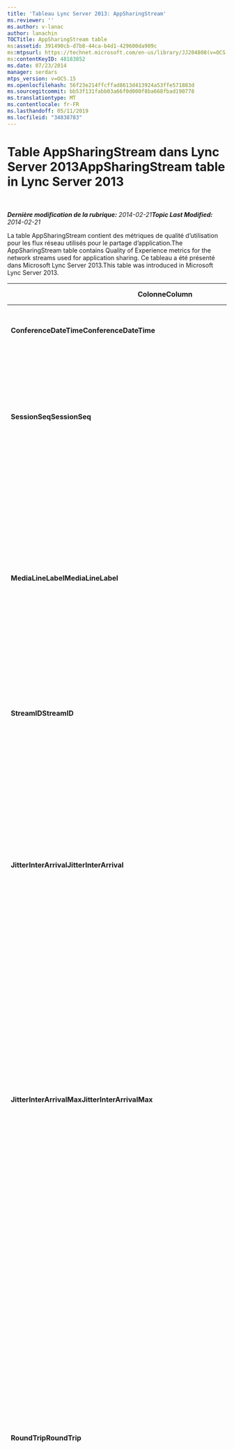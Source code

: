 ```yaml
---
title: 'Tableau Lync Server 2013: AppSharingStream'
ms.reviewer: ''
ms.author: v-lanac
author: lanachin
TOCTitle: AppSharingStream table
ms:assetid: 391490cb-d7b8-44ca-b4d1-429600da909c
ms:mtpsurl: https://technet.microsoft.com/en-us/library/JJ204808(v=OCS.15)
ms:contentKeyID: 48183852
ms.date: 07/23/2014
manager: serdars
mtps_version: v=OCS.15
ms.openlocfilehash: 56f23e214ffcffad8613d413924a53ffe571883d
ms.sourcegitcommit: bb53f131fabb03a66f0d000f8ba668fbad190778
ms.translationtype: MT
ms.contentlocale: fr-FR
ms.lasthandoff: 05/11/2019
ms.locfileid: "34838783"
---
```

<div data-xmlns="http://www.w3.org/1999/xhtml">

<div class="topic" data-xmlns="http://www.w3.org/1999/xhtml" data-msxsl="urn:schemas-microsoft-com:xslt" data-cs="http://msdn.microsoft.com/en-us/">

<div data-asp="http://msdn2.microsoft.com/asp">

# <a name="appsharingstream-table-in-lync-server-2013"></a><span data-ttu-id="74fc2-102">Table AppSharingStream dans Lync Server 2013</span><span class="sxs-lookup"><span data-stu-id="74fc2-102">AppSharingStream table in Lync Server 2013</span></span>

</div>

<div id="mainSection">

<div id="mainBody">

<span> </span>

<span data-ttu-id="74fc2-103">_**Dernière modification de la rubrique:** 2014-02-21_</span><span class="sxs-lookup"><span data-stu-id="74fc2-103">_**Topic Last Modified:** 2014-02-21_</span></span>

<span data-ttu-id="74fc2-104">La table AppSharingStream contient des métriques de qualité d’utilisation pour les flux réseau utilisés pour le partage d’application.</span><span class="sxs-lookup"><span data-stu-id="74fc2-104">The AppSharingStream table contains Quality of Experience metrics for the network streams used for application sharing.</span></span> <span data-ttu-id="74fc2-105">Ce tableau a été présenté dans Microsoft Lync Server 2013.</span><span class="sxs-lookup"><span data-stu-id="74fc2-105">This table was introduced in Microsoft Lync Server 2013.</span></span>


<table>
<colgroup>
<col style="width: 25%" />
<col style="width: 25%" />
<col style="width: 25%" />
<col style="width: 25%" />
</colgroup>
<thead>
<tr class="header">
<th><span data-ttu-id="74fc2-106"><strong>Colonne</strong></span><span class="sxs-lookup"><span data-stu-id="74fc2-106"><strong>Column</strong></span></span></th>
<th><span data-ttu-id="74fc2-107"><strong>Type de données</strong></span><span class="sxs-lookup"><span data-stu-id="74fc2-107"><strong>Data Type</strong></span></span></th>
<th><span data-ttu-id="74fc2-108"><strong>Clé/Index</strong></span><span class="sxs-lookup"><span data-stu-id="74fc2-108"><strong>Key/Index</strong></span></span></th>
<th><span data-ttu-id="74fc2-109"><strong>Détails</strong></span><span class="sxs-lookup"><span data-stu-id="74fc2-109"><strong>Details</strong></span></span></th>
</tr>
</thead>
<tbody>
<tr class="odd">
<td><p><span data-ttu-id="74fc2-110"><strong>ConferenceDateTime</strong></span><span class="sxs-lookup"><span data-stu-id="74fc2-110"><strong>ConferenceDateTime</strong></span></span></p></td>
<td><p><span data-ttu-id="74fc2-111">Valeur</span><span class="sxs-lookup"><span data-stu-id="74fc2-111">dateTime</span></span></p></td>
<td><p><span data-ttu-id="74fc2-112">Etranger principal</span><span class="sxs-lookup"><span data-stu-id="74fc2-112">Primary, Foreign</span></span></p></td>
<td><p><span data-ttu-id="74fc2-113">Date et heure de démarrage de la session.</span><span class="sxs-lookup"><span data-stu-id="74fc2-113">Date and time that the session started.</span></span></p></td>
</tr>
<tr class="even">
<td><p><span data-ttu-id="74fc2-114"><strong>SessionSeq</strong></span><span class="sxs-lookup"><span data-stu-id="74fc2-114"><strong>SessionSeq</strong></span></span></p></td>
<td><p><span data-ttu-id="74fc2-115">int</span><span class="sxs-lookup"><span data-stu-id="74fc2-115">int</span></span></p></td>
<td><p><span data-ttu-id="74fc2-116">Etranger principal</span><span class="sxs-lookup"><span data-stu-id="74fc2-116">Primary, Foreign</span></span></p></td>
<td><p><span data-ttu-id="74fc2-117">Identificateur séquentiel permettant de faire la distinction entre les sessions qui ont commencé à la même date et en même temps.</span><span class="sxs-lookup"><span data-stu-id="74fc2-117">Sequential identifier used to distinguish between sessions that started on the same date and at the same time.</span></span></p></td>
</tr>
<tr class="odd">
<td><p><span data-ttu-id="74fc2-118"><strong>MediaLineLabel</strong></span><span class="sxs-lookup"><span data-stu-id="74fc2-118"><strong>MediaLineLabel</strong></span></span></p></td>
<td><p><span data-ttu-id="74fc2-119">tinyint</span><span class="sxs-lookup"><span data-stu-id="74fc2-119">tinyint</span></span></p></td>
<td><p><span data-ttu-id="74fc2-120">Etranger principal</span><span class="sxs-lookup"><span data-stu-id="74fc2-120">Primary, Foreign</span></span></p></td>
<td><p><span data-ttu-id="74fc2-121">Représente le type de ligne vidéo utilisée lors de l’appel.</span><span class="sxs-lookup"><span data-stu-id="74fc2-121">Represents the type of video line used in the call.</span></span> <span data-ttu-id="74fc2-122">Les valeurs autorisées sont les suivantes :</span><span class="sxs-lookup"><span data-stu-id="74fc2-122">Allowed values are:</span></span></p>
<ul>
<li><p><span data-ttu-id="74fc2-123">0-audio</span><span class="sxs-lookup"><span data-stu-id="74fc2-123">0 – Audio</span></span></p></li>
<li><p><span data-ttu-id="74fc2-124">1-vidéo</span><span class="sxs-lookup"><span data-stu-id="74fc2-124">1 – Video</span></span></p></li>
<li><p><span data-ttu-id="74fc2-125">2-vidéo panoramique</span><span class="sxs-lookup"><span data-stu-id="74fc2-125">2 – Panoramic video</span></span></p></li>
<li><p><span data-ttu-id="74fc2-126">3 – partage de bureau et d’application</span><span class="sxs-lookup"><span data-stu-id="74fc2-126">3 –Application/Desktop Sharing</span></span></p></li>
</ul></td>
</tr>
<tr class="even">
<td><p><span data-ttu-id="74fc2-127"><strong>StreamID</strong></span><span class="sxs-lookup"><span data-stu-id="74fc2-127"><strong>StreamID</strong></span></span></p></td>
<td><p><span data-ttu-id="74fc2-128">int</span><span class="sxs-lookup"><span data-stu-id="74fc2-128">int</span></span></p></td>
<td><p><span data-ttu-id="74fc2-129">Principal</span><span class="sxs-lookup"><span data-stu-id="74fc2-129">Primary</span></span></p></td>
<td><p><span data-ttu-id="74fc2-130">Identificateur unique du flux de partage d’application.</span><span class="sxs-lookup"><span data-stu-id="74fc2-130">Unique identifier of the application sharing stream.</span></span></p></td>
</tr>
<tr class="odd">
<td><p><span data-ttu-id="74fc2-131"><strong>JitterInterArrival</strong></span><span class="sxs-lookup"><span data-stu-id="74fc2-131"><strong>JitterInterArrival</strong></span></span></p></td>
<td><p><span data-ttu-id="74fc2-132">int</span><span class="sxs-lookup"><span data-stu-id="74fc2-132">int</span></span></p></td>
<td></td>
<td><p><span data-ttu-id="74fc2-133">Gigue moyenne détectée entre les arrivées de paquets RTP.</span><span class="sxs-lookup"><span data-stu-id="74fc2-133">Average jitter detected between RTP packet arrivals.</span></span> <span data-ttu-id="74fc2-134">(Gigue est une mesure du &quot;shakiness&quot; d’un appel.) Les valeurs de gigue élevée sont généralement provoquées par une congestion ou un serveur multimédia surchargé, ce qui a pour effet de déformer ou de perdre du son.</span><span class="sxs-lookup"><span data-stu-id="74fc2-134">(Jitter is a measure of the &quot;shakiness&quot; of a call.) High jitter values are typically caused by congestion or an overloaded media server, and result in distorted or lost audio.</span></span></p></td>
</tr>
<tr class="even">
<td><p><span data-ttu-id="74fc2-135"><strong>JitterInterArrivalMax</strong></span><span class="sxs-lookup"><span data-stu-id="74fc2-135"><strong>JitterInterArrivalMax</strong></span></span></p></td>
<td><p><span data-ttu-id="74fc2-136">int</span><span class="sxs-lookup"><span data-stu-id="74fc2-136">int</span></span></p></td>
<td></td>
<td><p><span data-ttu-id="74fc2-137">Scintillement maximal détecté entre les arrivées de Paquets RTP.</span><span class="sxs-lookup"><span data-stu-id="74fc2-137">Maximum jitter detected between RTP packet arrivals.</span></span> <span data-ttu-id="74fc2-138">(Gigue est une mesure du &quot;shakiness&quot; d’un appel.) Les valeurs de gigue élevée sont généralement provoquées par une congestion ou un serveur multimédia surchargé, ce qui a pour effet de déformer ou de perdre du son.</span><span class="sxs-lookup"><span data-stu-id="74fc2-138">(Jitter is a measure of the &quot;shakiness&quot; of a call.) High jitter values are typically caused by congestion or an overloaded media server, and result in distorted or lost audio.</span></span></p></td>
</tr>
<tr class="odd">
<td><p><span data-ttu-id="74fc2-139"><strong>RoundTrip</strong></span><span class="sxs-lookup"><span data-stu-id="74fc2-139"><strong>RoundTrip</strong></span></span></p></td>
<td><p><span data-ttu-id="74fc2-140">int</span><span class="sxs-lookup"><span data-stu-id="74fc2-140">int</span></span></p></td>
<td></td>
<td><p><span data-ttu-id="74fc2-p105">Temps moyen (en millisecondes) nécessaire à un paquet RTP (Real-Time Transport Protocol) pour effectuer un aller-retour vers un autre système d’extrémité. Des boucles de 200 millisecondes ou moins sont considérées qualitativement acceptables.</span><span class="sxs-lookup"><span data-stu-id="74fc2-p105">Average amount of (in milliseconds) required for a Real-Time Transport Protocol packet to travel to another endpoint and then back. Round-trip times of 200 milliseconds or less are considered of acceptable quality.</span></span></p>
<p><span data-ttu-id="74fc2-p106">Des boucles de durée plus élevée peuvent être causées par le routage international des appels, une mauvaise configuration du routage ou un serveur multimédia surchargé. Les durées d’aller-retour élevées créent des difficultés dans le cadre de conversations audio bidirectionnelles réalisées en temps réel.</span><span class="sxs-lookup"><span data-stu-id="74fc2-p106">High round-trip values can be caused by international call routing; a routing misconfiguration; or an overloaded media server. High round-trip times result in difficulties with two-way, real-time audio conversations.</span></span></p></td>
</tr>
<tr class="even">
<td><p><span data-ttu-id="74fc2-145"><strong>RoundTripMax</strong></span><span class="sxs-lookup"><span data-stu-id="74fc2-145"><strong>RoundTripMax</strong></span></span></p></td>
<td><p><span data-ttu-id="74fc2-146">int</span><span class="sxs-lookup"><span data-stu-id="74fc2-146">int</span></span></p></td>
<td></td>
<td><p><span data-ttu-id="74fc2-147">Quantité maximale de (en millisecondes) requise pour le paquet du protocole de transport en temps réel pour voyager vers un autre point de terminaison, puis retour.</span><span class="sxs-lookup"><span data-stu-id="74fc2-147">Maximum amount of (in milliseconds) required for a Real-Time Transport Protocol packet to travel to another endpoint and then back.</span></span> <span data-ttu-id="74fc2-148">Des boucles de 200 millisecondes ou moins sont considérées qualitativement acceptables.</span><span class="sxs-lookup"><span data-stu-id="74fc2-148">Round-trip times of 200 milliseconds or less are considered of acceptable quality.</span></span></p>
<p><span data-ttu-id="74fc2-p108">Des boucles de durée plus élevée peuvent être causées par le routage international des appels, une mauvaise configuration du routage ou un serveur multimédia surchargé. Les durées d’aller-retour élevées créent des difficultés dans le cadre de conversations audio bidirectionnelles réalisées en temps réel.</span><span class="sxs-lookup"><span data-stu-id="74fc2-p108">High round-trip values can be caused by international call routing; a routing misconfiguration; or an overloaded media server. High round-trip times result in difficulties with two-way, real-time audio conversations.</span></span></p></td>
</tr>
<tr class="odd">
<td><p><span data-ttu-id="74fc2-151"><strong>PacketLossRate</strong></span><span class="sxs-lookup"><span data-stu-id="74fc2-151"><strong>PacketLossRate</strong></span></span></p></td>
<td><p><span data-ttu-id="74fc2-152">float</span><span class="sxs-lookup"><span data-stu-id="74fc2-152">float</span></span></p></td>
<td></td>
<td><p><span data-ttu-id="74fc2-p109">Taux moyen de pertes de paquets RTP. (La perte de paquets survient lorsque des paquets RTP, protocole employé pour la transmission audio et vidéo sur Internet, n’atteignent pas leur point de destination.) Les valeurs de perte élevées peuvent provenir d’une congestion, d’un dépassement de la bande passante disponible, d’une congestion/interférence dans la liaison sans fil ou d’un serveur multimédia surchargé, ce qui se traduit par une distorsion ou une perte de l’audio.</span><span class="sxs-lookup"><span data-stu-id="74fc2-p109">Average rate of Real-Time Transport Protocol (RTP) packet loss. (Packet loss occurs when RTP packets, a protocol used for transmitting audio and video across the Internet, failed to reach their destination.) High loss rates are generally caused by congestion; lack of bandwidth; wireless congestion or interference; or an overloaded media server. Packet loss typically results in distorted or lost audio.</span></span></p></td>
</tr>
<tr class="even">
<td><p><span data-ttu-id="74fc2-156"><strong>PacketLossRateMax</strong></span><span class="sxs-lookup"><span data-stu-id="74fc2-156"><strong>PacketLossRateMax</strong></span></span></p></td>
<td><p><span data-ttu-id="74fc2-157">float</span><span class="sxs-lookup"><span data-stu-id="74fc2-157">float</span></span></p></td>
<td></td>
<td><p><span data-ttu-id="74fc2-158">Taux maximal de perte de Paquets RTP (Real-Time Transport Protocol).</span><span class="sxs-lookup"><span data-stu-id="74fc2-158">Maximum rate of Real-Time Transport Protocol (RTP) packet loss.</span></span> <span data-ttu-id="74fc2-159">(La perte de paquets se produit lorsque les paquets RTP, un protocole utilisé pour transmettre des contenus audio et vidéo sur Internet, n’a pas pu atteindre leur destination.) Les taux de perte élevés sont généralement causés par une congestion; absence de bande passante; encombrement ou interférence sans fil; ou un serveur multimédia surchargé.</span><span class="sxs-lookup"><span data-stu-id="74fc2-159">(Packet loss occurs when RTP packets, a protocol used for transmitting audio and video across the Internet, failed to reach their destination.) High loss rates are generally caused by congestion; lack of bandwidth; wireless congestion or interference; or an overloaded media server.</span></span> <span data-ttu-id="74fc2-160">La perte de paquets génère généralement une distorsion ou une perte de son.</span><span class="sxs-lookup"><span data-stu-id="74fc2-160">Packet loss typically results in distorted or lost audio.</span></span></p></td>
</tr>
<tr class="odd">
<td><p><span data-ttu-id="74fc2-161"><strong>PacketUtilization</strong></span><span class="sxs-lookup"><span data-stu-id="74fc2-161"><strong>PacketUtilization</strong></span></span></p></td>
<td><p><span data-ttu-id="74fc2-162">int</span><span class="sxs-lookup"><span data-stu-id="74fc2-162">int</span></span></p></td>
<td></td>
<td><p><span data-ttu-id="74fc2-163">Nombre de paquets envoyés.</span><span class="sxs-lookup"><span data-stu-id="74fc2-163">Number of packets sent.</span></span></p></td>
</tr>
<tr class="even">
<td><p><span data-ttu-id="74fc2-164"><strong>Bande passante</strong></span><span class="sxs-lookup"><span data-stu-id="74fc2-164"><strong>BandwidthEst</strong></span></span></p></td>
<td><p><span data-ttu-id="74fc2-165">int</span><span class="sxs-lookup"><span data-stu-id="74fc2-165">int</span></span></p></td>
<td></td>
<td><p><span data-ttu-id="74fc2-166">Durée de bande passante estimée disponible à la fin de la session.</span><span class="sxs-lookup"><span data-stu-id="74fc2-166">Estimated one-way bandwidth available at the end of the session.</span></span> <span data-ttu-id="74fc2-167">État en bits par seconde.</span><span class="sxs-lookup"><span data-stu-id="74fc2-167">Reported in bits per second.</span></span></p></td>
</tr>
<tr class="odd">
<td><p><span data-ttu-id="74fc2-168"><strong>AppSharingPayloadDescription</strong></span><span class="sxs-lookup"><span data-stu-id="74fc2-168"><strong>AppSharingPayloadDescription</strong></span></span></p></td>
<td><p><span data-ttu-id="74fc2-169">int</span><span class="sxs-lookup"><span data-stu-id="74fc2-169">int</span></span></p></td>
<td></td>
<td><p><span data-ttu-id="74fc2-170">Description de la charge utile de partage d’application.</span><span class="sxs-lookup"><span data-stu-id="74fc2-170">Description of the application sharing payload.</span></span></p></td>
</tr>
<tr class="even">
<td><p><span data-ttu-id="74fc2-171"><strong>RelativeOneWayTotal</strong></span><span class="sxs-lookup"><span data-stu-id="74fc2-171"><strong>RelativeOneWayTotal</strong></span></span></p></td>
<td><p><span data-ttu-id="74fc2-172">float</span><span class="sxs-lookup"><span data-stu-id="74fc2-172">float</span></span></p></td>
<td></td>
<td><p><span data-ttu-id="74fc2-173">Quantité totale de latence à sens unique.</span><span class="sxs-lookup"><span data-stu-id="74fc2-173">Total amount of one-way latency.</span></span> <span data-ttu-id="74fc2-174">Latence relative à sens unique, mesure du délai entre le client et le serveur.</span><span class="sxs-lookup"><span data-stu-id="74fc2-174">Relative one-way latency measures the delay between the client and the server.</span></span></p></td>
</tr>
<tr class="odd">
<td><p><span data-ttu-id="74fc2-175"><strong>Moyenne unidirectionnelle relative</strong></span><span class="sxs-lookup"><span data-stu-id="74fc2-175"><strong>RelativeOneWayAverage</strong></span></span></p></td>
<td><p><span data-ttu-id="74fc2-176">float</span><span class="sxs-lookup"><span data-stu-id="74fc2-176">float</span></span></p></td>
<td></td>
<td><p><span data-ttu-id="74fc2-177">Quantité moyenne de latence à sens unique.</span><span class="sxs-lookup"><span data-stu-id="74fc2-177">Average amount of one-way latency.</span></span> <span data-ttu-id="74fc2-178">Latence relative à sens unique, mesure du délai entre le client et le serveur.</span><span class="sxs-lookup"><span data-stu-id="74fc2-178">Relative one-way latency measures the delay between the client and the server.</span></span></p></td>
</tr>
<tr class="even">
<td><p><span data-ttu-id="74fc2-179"><strong>RelativeOneWayMax</strong></span><span class="sxs-lookup"><span data-stu-id="74fc2-179"><strong>RelativeOneWayMax</strong></span></span></p></td>
<td><p><span data-ttu-id="74fc2-180">float</span><span class="sxs-lookup"><span data-stu-id="74fc2-180">float</span></span></p></td>
<td></td>
<td><p><span data-ttu-id="74fc2-181">Quantité maximale de latence à sens unique.</span><span class="sxs-lookup"><span data-stu-id="74fc2-181">Maximum amount of one-way latency.</span></span> <span data-ttu-id="74fc2-182">Latence relative à sens unique, mesure du délai entre le client et le serveur.</span><span class="sxs-lookup"><span data-stu-id="74fc2-182">Relative one-way latency measures the delay between the client and the server.</span></span></p></td>
</tr>
<tr class="odd">
<td><p><span data-ttu-id="74fc2-183"><strong>RelativeOneWayBurstOccurrences</strong></span><span class="sxs-lookup"><span data-stu-id="74fc2-183"><strong>RelativeOneWayBurstOccurrences</strong></span></span></p></td>
<td><p><span data-ttu-id="74fc2-184">int</span><span class="sxs-lookup"><span data-stu-id="74fc2-184">int</span></span></p></td>
<td></td>
<td><p><span data-ttu-id="74fc2-185">Nombre total d’occurrences de rafales à sens unique.</span><span class="sxs-lookup"><span data-stu-id="74fc2-185">Total one-way burst occurrences.</span></span> <span data-ttu-id="74fc2-186">Une transmission «Burst» est une transmission dans laquelle les données sont transmises en rafales inattendus plutôt qu’à un flux continu.</span><span class="sxs-lookup"><span data-stu-id="74fc2-186">A “bursty” transmission is a transmission where data flows in unpredictable bursts as opposed to a steady stream.</span></span> <span data-ttu-id="74fc2-187">Cette métrique mesure le flux de données entre le client et le serveur.</span><span class="sxs-lookup"><span data-stu-id="74fc2-187">This metric measures data flow between the client and the server.</span></span></p></td>
</tr>
<tr class="even">
<td><p><span data-ttu-id="74fc2-188"><strong>RelativeOneWayBurstDensity</strong></span><span class="sxs-lookup"><span data-stu-id="74fc2-188"><strong>RelativeOneWayBurstDensity</strong></span></span></p></td>
<td><p><span data-ttu-id="74fc2-189">float</span><span class="sxs-lookup"><span data-stu-id="74fc2-189">float</span></span></p></td>
<td></td>
<td><p><span data-ttu-id="74fc2-190">Densité du Burst total unidirectionnel.</span><span class="sxs-lookup"><span data-stu-id="74fc2-190">Total one-way burst density.</span></span> <span data-ttu-id="74fc2-191">Une transmission «Burst» est une transmission dans laquelle les données sont transmises en rafales inattendus plutôt qu’à un flux continu.</span><span class="sxs-lookup"><span data-stu-id="74fc2-191">A “bursty” transmission is a transmission where data flows in unpredictable bursts as opposed to a steady stream.</span></span> <span data-ttu-id="74fc2-192">Cette métrique mesure le flux de données entre le client et le serveur.</span><span class="sxs-lookup"><span data-stu-id="74fc2-192">This metric measures data flow between the client and the server.</span></span></p></td>
</tr>
<tr class="odd">
<td><p><span data-ttu-id="74fc2-193"><strong>RelativeOneWayBurstDuration</strong></span><span class="sxs-lookup"><span data-stu-id="74fc2-193"><strong>RelativeOneWayBurstDuration</strong></span></span></p></td>
<td><p><span data-ttu-id="74fc2-194">float</span><span class="sxs-lookup"><span data-stu-id="74fc2-194">float</span></span></p></td>
<td></td>
<td><p><span data-ttu-id="74fc2-195">Durée totale du Burst.</span><span class="sxs-lookup"><span data-stu-id="74fc2-195">Total one-way burst duration.</span></span> <span data-ttu-id="74fc2-196">Une transmission «Burst» est une transmission dans laquelle les données sont transmises en rafales inattendus plutôt qu’à un flux continu.</span><span class="sxs-lookup"><span data-stu-id="74fc2-196">A “bursty” transmission is a transmission where data flows in unpredictable bursts as opposed to a steady stream.</span></span> <span data-ttu-id="74fc2-197">Cette métrique mesure le flux de données entre le client et le serveur.</span><span class="sxs-lookup"><span data-stu-id="74fc2-197">This metric measures data flow between the client and the server.</span></span></p></td>
</tr>
<tr class="even">
<td><p><span data-ttu-id="74fc2-198"><strong>RelativeOneWayGapOccurrences</strong></span><span class="sxs-lookup"><span data-stu-id="74fc2-198"><strong>RelativeOneWayGapOccurrences</strong></span></span></p></td>
<td><p><span data-ttu-id="74fc2-199">int</span><span class="sxs-lookup"><span data-stu-id="74fc2-199">int</span></span></p></td>
<td></td>
<td><p><span data-ttu-id="74fc2-200">Nombre total d’occurrences de l’espacement unidirectionnel.</span><span class="sxs-lookup"><span data-stu-id="74fc2-200">Total one-way gap occurrences.</span></span> <span data-ttu-id="74fc2-201">Une transmission «Burst» est une transmission dans laquelle les données sont transmises en rafales inattendues au lieu d’un flux continu; les intervalles indiquent les retards entre ces rafales.</span><span class="sxs-lookup"><span data-stu-id="74fc2-201">A “bursty” transmission is a transmission where data flows in unpredictable bursts as opposed to a steady stream; gaps indicate delays between these bursts.</span></span> <span data-ttu-id="74fc2-202">Cette métrique mesure le flux de données entre le client et le serveur.</span><span class="sxs-lookup"><span data-stu-id="74fc2-202">This metric measures data flow between the client and the server.</span></span></p></td>
</tr>
<tr class="odd">
<td><p><span data-ttu-id="74fc2-203"><strong>RelativeOneWayGapDensity</strong></span><span class="sxs-lookup"><span data-stu-id="74fc2-203"><strong>RelativeOneWayGapDensity</strong></span></span></p></td>
<td><p><span data-ttu-id="74fc2-204">float</span><span class="sxs-lookup"><span data-stu-id="74fc2-204">float</span></span></p></td>
<td></td>
<td><p><span data-ttu-id="74fc2-205">Densité de l’intervalle total à sens unique.</span><span class="sxs-lookup"><span data-stu-id="74fc2-205">Total one-way gap density.</span></span> <span data-ttu-id="74fc2-206">Une transmission «Burst» est une transmission dans laquelle les données sont transmises en rafales inattendues au lieu d’un flux continu; les intervalles indiquent les retards entre ces rafales.</span><span class="sxs-lookup"><span data-stu-id="74fc2-206">A “bursty” transmission is a transmission where data flows in unpredictable bursts as opposed to a steady stream; gaps indicate delays between these bursts.</span></span> <span data-ttu-id="74fc2-207">Cette métrique mesure le flux de données entre le client et le serveur.</span><span class="sxs-lookup"><span data-stu-id="74fc2-207">This metric measures data flow between the client and the server.</span></span></p></td>
</tr>
<tr class="even">
<td><p><span data-ttu-id="74fc2-208"><strong>RelativeOneWayGapDuration</strong></span><span class="sxs-lookup"><span data-stu-id="74fc2-208"><strong>RelativeOneWayGapDuration</strong></span></span></p></td>
<td><p><span data-ttu-id="74fc2-209">float</span><span class="sxs-lookup"><span data-stu-id="74fc2-209">float</span></span></p></td>
<td></td>
<td><p><span data-ttu-id="74fc2-210">Durée totale de l’intervalle.</span><span class="sxs-lookup"><span data-stu-id="74fc2-210">Total one-way gap duration.</span></span> <span data-ttu-id="74fc2-211">Une transmission «Burst» est une transmission dans laquelle les données sont transmises en rafales inattendues au lieu d’un flux continu; les intervalles indiquent les retards entre ces rafales.</span><span class="sxs-lookup"><span data-stu-id="74fc2-211">A “bursty” transmission is a transmission where data flows in unpredictable bursts as opposed to a steady stream; gaps indicate delays between these bursts.</span></span> <span data-ttu-id="74fc2-212">Cette métrique mesure le flux de données entre le client et le serveur.</span><span class="sxs-lookup"><span data-stu-id="74fc2-212">This metric measures data flow between the client and the server.</span></span></p></td>
</tr>
<tr class="odd">
<td><p><span data-ttu-id="74fc2-213"><strong>ApplicationSharingType</strong></span><span class="sxs-lookup"><span data-stu-id="74fc2-213"><strong>ApplicationSharingType</strong></span></span></p></td>
<td><p><span data-ttu-id="74fc2-214">varChar (256)</span><span class="sxs-lookup"><span data-stu-id="74fc2-214">varChar(256)</span></span></p></td>
<td></td>
<td><p><span data-ttu-id="74fc2-215">Rôle d’application (partage ou visionneuse) et type de contenu.</span><span class="sxs-lookup"><span data-stu-id="74fc2-215">Application role (Sharer or Viewer) and content type.</span></span></p></td>
</tr>
<tr class="even">
<td><p><span data-ttu-id="74fc2-216"><strong>RDPTileProcessingLatencyTotal</strong></span><span class="sxs-lookup"><span data-stu-id="74fc2-216"><strong>RDPTileProcessingLatencyTotal</strong></span></span></p></td>
<td><p><span data-ttu-id="74fc2-217">float</span><span class="sxs-lookup"><span data-stu-id="74fc2-217">float</span></span></p></td>
<td></td>
<td><p><span data-ttu-id="74fc2-218">Durée totale du traitement des vignettes du protocole RDP (Remote Desktop Protocol).</span><span class="sxs-lookup"><span data-stu-id="74fc2-218">Total processing time for remote desktop protocol (RDP) tiles.</span></span> <span data-ttu-id="74fc2-219">Un total supérieur équivaut à un délai plus long dans l’interface d’affichage.</span><span class="sxs-lookup"><span data-stu-id="74fc2-219">A higher total equates to a longer delay in the viewing experience.</span></span></p></td>
</tr>
<tr class="odd">
<td><p><span data-ttu-id="74fc2-220"><strong>Vignettes RDP</strong></span><span class="sxs-lookup"><span data-stu-id="74fc2-220"><strong>RDPTileProcessingLatencyAverage</strong></span></span></p></td>
<td><p><span data-ttu-id="74fc2-221">float</span><span class="sxs-lookup"><span data-stu-id="74fc2-221">float</span></span></p></td>
<td></td>
<td><p><span data-ttu-id="74fc2-222">Durée de traitement moyenne des vignettes du protocole RDP (Remote Desktop Protocol).</span><span class="sxs-lookup"><span data-stu-id="74fc2-222">Average processing time for remote desktop protocol (RDP) tiles.</span></span> <span data-ttu-id="74fc2-223">Un total supérieur équivaut à un délai plus long dans l’interface d’affichage.</span><span class="sxs-lookup"><span data-stu-id="74fc2-223">A higher total equates to a longer delay in the viewing experience.</span></span></p></td>
</tr>
<tr class="even">
<td><p><span data-ttu-id="74fc2-224"><strong>RDPTileProcessingLatencyMax</strong></span><span class="sxs-lookup"><span data-stu-id="74fc2-224"><strong>RDPTileProcessingLatencyMax</strong></span></span></p></td>
<td><p><span data-ttu-id="74fc2-225">float</span><span class="sxs-lookup"><span data-stu-id="74fc2-225">float</span></span></p></td>
<td></td>
<td><p><span data-ttu-id="74fc2-226">Temps de traitement maximal pour les vignettes de protocole RDP (Remote Desktop Protocol).</span><span class="sxs-lookup"><span data-stu-id="74fc2-226">Maximum processing time for remote desktop protocol (RDP) tiles.</span></span> <span data-ttu-id="74fc2-227">Un total supérieur équivaut à un délai plus long dans l’interface d’affichage.</span><span class="sxs-lookup"><span data-stu-id="74fc2-227">A higher total equates to a longer delay in the viewing experience.</span></span></p></td>
</tr>
<tr class="odd">
<td><p><span data-ttu-id="74fc2-228"><strong>RDPTileProcessingLatencyBurstOccurrences</strong></span><span class="sxs-lookup"><span data-stu-id="74fc2-228"><strong>RDPTileProcessingLatencyBurstOccurrences</strong></span></span></p></td>
<td><p><span data-ttu-id="74fc2-229">int</span><span class="sxs-lookup"><span data-stu-id="74fc2-229">int</span></span></p></td>
<td></td>
<td><p><span data-ttu-id="74fc2-230">Des occurrences de Burst dans le temps de traitement des vignettes de protocole RDP (Remote Desktop Protocol).</span><span class="sxs-lookup"><span data-stu-id="74fc2-230">Burst occurrences in the processing time for remote desktop protocol (RDP) tiles.</span></span> <span data-ttu-id="74fc2-231">Une transmission «Burst» est une transmission dans laquelle les données sont transmises en rafales inattendus plutôt qu’à un flux continu.</span><span class="sxs-lookup"><span data-stu-id="74fc2-231">A “bursty” transmission is a transmission where data flows in unpredictable bursts as opposed to a steady stream.</span></span></p></td>
</tr>
<tr class="even">
<td><p><span data-ttu-id="74fc2-232"><strong>RDPTileProcessingLatencyBurstDensity</strong></span><span class="sxs-lookup"><span data-stu-id="74fc2-232"><strong>RDPTileProcessingLatencyBurstDensity</strong></span></span></p></td>
<td><p><span data-ttu-id="74fc2-233">float</span><span class="sxs-lookup"><span data-stu-id="74fc2-233">float</span></span></p></td>
<td></td>
<td><p><span data-ttu-id="74fc2-234">Densité Burst du temps de traitement des vignettes du protocole RDP (Remote Desktop Protocol).</span><span class="sxs-lookup"><span data-stu-id="74fc2-234">Burst density in the processing time for remote desktop protocol (RDP) tiles.</span></span> <span data-ttu-id="74fc2-235">Une transmission «Burst» est une transmission dans laquelle les données sont transmises en rafales inattendus plutôt qu’à un flux continu.</span><span class="sxs-lookup"><span data-stu-id="74fc2-235">A “bursty” transmission is a transmission where data flows in unpredictable bursts as opposed to a steady stream.</span></span></p></td>
</tr>
<tr class="odd">
<td><p><span data-ttu-id="74fc2-236"><strong>RDPTileProcessingLatencyBurstDuration</strong></span><span class="sxs-lookup"><span data-stu-id="74fc2-236"><strong>RDPTileProcessingLatencyBurstDuration</strong></span></span></p></td>
<td><p><span data-ttu-id="74fc2-237">float</span><span class="sxs-lookup"><span data-stu-id="74fc2-237">float</span></span></p></td>
<td></td>
<td><p><span data-ttu-id="74fc2-238">Durée Burst du temps de traitement des vignettes de protocole RDP (Remote Desktop Protocol).</span><span class="sxs-lookup"><span data-stu-id="74fc2-238">Burst duration in the processing time for remote desktop protocol (RDP) tiles.</span></span> <span data-ttu-id="74fc2-239">Une transmission «Burst» est une transmission dans laquelle les données sont transmises en rafales inattendus plutôt qu’à un flux continu.</span><span class="sxs-lookup"><span data-stu-id="74fc2-239">A “bursty” transmission is a transmission where data flows in unpredictable bursts as opposed to a steady stream.</span></span></p></td>
</tr>
<tr class="even">
<td><p><span data-ttu-id="74fc2-240"><strong>RDPTileProcessingLatencyGapOccurrences</strong></span><span class="sxs-lookup"><span data-stu-id="74fc2-240"><strong>RDPTileProcessingLatencyGapOccurrences</strong></span></span></p></td>
<td><p><span data-ttu-id="74fc2-241">int</span><span class="sxs-lookup"><span data-stu-id="74fc2-241">int</span></span></p></td>
<td></td>
<td><p><span data-ttu-id="74fc2-242">Occurrences de l’espace dans le temps de traitement des vignettes de protocole RDP (Remote Desktop Protocol).</span><span class="sxs-lookup"><span data-stu-id="74fc2-242">Gap occurrences in the processing time for remote desktop protocol (RDP) tiles.</span></span></p></td>
</tr>
<tr class="odd">
<td><p><span data-ttu-id="74fc2-243"><strong>RDPTileProcessingLatencyGapDensity</strong></span><span class="sxs-lookup"><span data-stu-id="74fc2-243"><strong>RDPTileProcessingLatencyGapDensity</strong></span></span></p></td>
<td><p><span data-ttu-id="74fc2-244">float</span><span class="sxs-lookup"><span data-stu-id="74fc2-244">float</span></span></p></td>
<td></td>
<td><p><span data-ttu-id="74fc2-245">La densité de l’intervalle du temps de traitement des vignettes RDP (Remote Desktop Protocol).</span><span class="sxs-lookup"><span data-stu-id="74fc2-245">Gap density in the processing time for remote desktop protocol (RDP) tiles.</span></span> <span data-ttu-id="74fc2-246">La densité de faible interépaisseur correspond à une meilleure expérience d’affichage.</span><span class="sxs-lookup"><span data-stu-id="74fc2-246">Low gap density equates to a better viewing experience.</span></span></p></td>
</tr>
<tr class="even">
<td><p><span data-ttu-id="74fc2-247"><strong>RDPTileProcessingLatencyGapDuration</strong></span><span class="sxs-lookup"><span data-stu-id="74fc2-247"><strong>RDPTileProcessingLatencyGapDuration</strong></span></span></p></td>
<td><p><span data-ttu-id="74fc2-248">float</span><span class="sxs-lookup"><span data-stu-id="74fc2-248">float</span></span></p></td>
<td></td>
<td><p><span data-ttu-id="74fc2-249">Durée de l’intervalle du temps de traitement des vignettes RDP (Remote Desktop Protocol).</span><span class="sxs-lookup"><span data-stu-id="74fc2-249">Gap duration in the processing time for remote desktop protocol (RDP) tiles.</span></span> <span data-ttu-id="74fc2-250">Les durées de faible intervalle sont assimilées à une meilleure expérience d’affichage.</span><span class="sxs-lookup"><span data-stu-id="74fc2-250">Short gap durations equate to a better viewing experience.</span></span></p></td>
</tr>
<tr class="odd">
<td><p><span data-ttu-id="74fc2-251"><strong>CaptureTileRateTotal</strong></span><span class="sxs-lookup"><span data-stu-id="74fc2-251"><strong>CaptureTileRateTotal</strong></span></span></p></td>
<td><p><span data-ttu-id="74fc2-252">float</span><span class="sxs-lookup"><span data-stu-id="74fc2-252">float</span></span></p></td>
<td></td>
<td><p><span data-ttu-id="74fc2-253">Taux total de vignettes capturées (en mosaïques par seconde).</span><span class="sxs-lookup"><span data-stu-id="74fc2-253">Total rate of captured tiles (in tiles per second).</span></span></p></td>
</tr>
<tr class="even">
<td><p><span data-ttu-id="74fc2-254"><strong>CaptureTileRateAverage</strong></span><span class="sxs-lookup"><span data-stu-id="74fc2-254"><strong>CaptureTileRateAverage</strong></span></span></p></td>
<td><p><span data-ttu-id="74fc2-255">float</span><span class="sxs-lookup"><span data-stu-id="74fc2-255">float</span></span></p></td>
<td></td>
<td><p><span data-ttu-id="74fc2-256">Taux moyen des vignettes capturées (en mosaïques par seconde).</span><span class="sxs-lookup"><span data-stu-id="74fc2-256">Average rate of captured tiles (in tiles per second).</span></span></p></td>
</tr>
<tr class="odd">
<td><p><span data-ttu-id="74fc2-257"><strong>CaptureTileRateMax</strong></span><span class="sxs-lookup"><span data-stu-id="74fc2-257"><strong>CaptureTileRateMax</strong></span></span></p></td>
<td><p><span data-ttu-id="74fc2-258">float</span><span class="sxs-lookup"><span data-stu-id="74fc2-258">float</span></span></p></td>
<td></td>
<td><p><span data-ttu-id="74fc2-259">Taux maximal de vignettes capturées (en mosaïques par seconde).</span><span class="sxs-lookup"><span data-stu-id="74fc2-259">Maximum rate of captured tiles (in tiles per second).</span></span></p></td>
</tr>
<tr class="even">
<td><p><span data-ttu-id="74fc2-260"><strong>CaptureTileRateBurstOccurrences</strong></span><span class="sxs-lookup"><span data-stu-id="74fc2-260"><strong>CaptureTileRateBurstOccurrences</strong></span></span></p></td>
<td><p><span data-ttu-id="74fc2-261">dans t</span><span class="sxs-lookup"><span data-stu-id="74fc2-261">in t</span></span></p></td>
<td></td>
<td><p><span data-ttu-id="74fc2-262">Occurrences de Burst dans le taux de vignettes capturées (en mosaïques par seconde).</span><span class="sxs-lookup"><span data-stu-id="74fc2-262">Burst occurrences in the rate of captured tiles (in tiles per second).</span></span></p></td>
</tr>
<tr class="odd">
<td><p><span data-ttu-id="74fc2-263"><strong>CaptureTileRateBurstDensity</strong></span><span class="sxs-lookup"><span data-stu-id="74fc2-263"><strong>CaptureTileRateBurstDensity</strong></span></span></p></td>
<td><p><span data-ttu-id="74fc2-264">float</span><span class="sxs-lookup"><span data-stu-id="74fc2-264">float</span></span></p></td>
<td></td>
<td><p><span data-ttu-id="74fc2-265">Densité Burst dans le taux de vignettes capturées (en mosaïques par seconde).</span><span class="sxs-lookup"><span data-stu-id="74fc2-265">Burst density in the rate of captured tiles (in tiles per second).</span></span></p></td>
</tr>
<tr class="even">
<td><p><span data-ttu-id="74fc2-266"><strong>CaptureTileRateBurstDuration</strong></span><span class="sxs-lookup"><span data-stu-id="74fc2-266"><strong>CaptureTileRateBurstDuration</strong></span></span></p></td>
<td><p><span data-ttu-id="74fc2-267">float</span><span class="sxs-lookup"><span data-stu-id="74fc2-267">float</span></span></p></td>
<td></td>
<td><p><span data-ttu-id="74fc2-268">Durée Burst dans le taux de vignettes capturées (en mosaïques par seconde).</span><span class="sxs-lookup"><span data-stu-id="74fc2-268">Burst duration in the rate of captured tiles (in tiles per second).</span></span></p></td>
</tr>
<tr class="odd">
<td><p><span data-ttu-id="74fc2-269"><strong>CaptureTileRateGapOccurrences</strong></span><span class="sxs-lookup"><span data-stu-id="74fc2-269"><strong>CaptureTileRateGapOccurrences</strong></span></span></p></td>
<td><p><span data-ttu-id="74fc2-270">int</span><span class="sxs-lookup"><span data-stu-id="74fc2-270">int</span></span></p></td>
<td></td>
<td><p><span data-ttu-id="74fc2-271">Occurrences de l’espace dans le taux de vignettes capturées (en mosaïques par seconde).</span><span class="sxs-lookup"><span data-stu-id="74fc2-271">Gap occurrences in the rate of captured tiles (in tiles per second).</span></span></p></td>
</tr>
<tr class="even">
<td><p><span data-ttu-id="74fc2-272"><strong>CaptureTileRateGapDensity</strong></span><span class="sxs-lookup"><span data-stu-id="74fc2-272"><strong>CaptureTileRateGapDensity</strong></span></span></p></td>
<td><p><span data-ttu-id="74fc2-273">float</span><span class="sxs-lookup"><span data-stu-id="74fc2-273">float</span></span></p></td>
<td></td>
<td><p><span data-ttu-id="74fc2-274">Densité de l’intervalle dans le taux de vignettes capturées (en mosaïques par seconde).</span><span class="sxs-lookup"><span data-stu-id="74fc2-274">Gap density in the rate of captured tiles (in tiles per second).</span></span></p></td>
</tr>
<tr class="odd">
<td><p><span data-ttu-id="74fc2-275"><strong>CaptureTileRateGapDuration</strong></span><span class="sxs-lookup"><span data-stu-id="74fc2-275"><strong>CaptureTileRateGapDuration</strong></span></span></p></td>
<td><p><span data-ttu-id="74fc2-276">float</span><span class="sxs-lookup"><span data-stu-id="74fc2-276">float</span></span></p></td>
<td></td>
<td><p><span data-ttu-id="74fc2-277">Durée de l’intervalle en fonction du taux de vignettes capturées (en mosaïques par seconde).</span><span class="sxs-lookup"><span data-stu-id="74fc2-277">Gap duration in the rate of captured tiles (in tiles per second).</span></span></p></td>
</tr>
<tr class="even">
<td><p><span data-ttu-id="74fc2-278"><strong>Vignettes altérées</strong></span><span class="sxs-lookup"><span data-stu-id="74fc2-278"><strong>SpoiledTilePercentTotal</strong></span></span></p></td>
<td><p><span data-ttu-id="74fc2-279">float</span><span class="sxs-lookup"><span data-stu-id="74fc2-279">float</span></span></p></td>
<td></td>
<td><p><span data-ttu-id="74fc2-280">Pourcentage total du contenu n’ayant pas atteint la visionneuse, mais qui a été ignoré et écrasé par le contenu actualisé.</span><span class="sxs-lookup"><span data-stu-id="74fc2-280">Total percentage of the content that did not reach the viewer but was instead discarded and overwritten by fresh content.</span></span></p></td>
</tr>
<tr class="odd">
<td><p><span data-ttu-id="74fc2-281"><strong>SpoiledTilePercentAverage</strong></span><span class="sxs-lookup"><span data-stu-id="74fc2-281"><strong>SpoiledTilePercentAverage</strong></span></span></p></td>
<td><p><span data-ttu-id="74fc2-282">float</span><span class="sxs-lookup"><span data-stu-id="74fc2-282">float</span></span></p></td>
<td></td>
<td><p><span data-ttu-id="74fc2-283">Pourcentage moyen du contenu n’ayant pas atteint la visionneuse, mais qui a été ignoré et écrasé par le contenu actualisé.</span><span class="sxs-lookup"><span data-stu-id="74fc2-283">Average percentage of the content that did not reach the viewer but was instead discarded and overwritten by fresh content.</span></span></p></td>
</tr>
<tr class="even">
<td><p><span data-ttu-id="74fc2-284"><strong>SpoiledTilePercentMax</strong></span><span class="sxs-lookup"><span data-stu-id="74fc2-284"><strong>SpoiledTilePercentMax</strong></span></span></p></td>
<td><p><span data-ttu-id="74fc2-285">float</span><span class="sxs-lookup"><span data-stu-id="74fc2-285">float</span></span></p></td>
<td></td>
<td><p><span data-ttu-id="74fc2-286">Pourcentage maximal du contenu n’ayant pas atteint la visionneuse, mais a été ignoré et écrasé par le contenu actualisé.</span><span class="sxs-lookup"><span data-stu-id="74fc2-286">Maximum percentage of the content that did not reach the viewer but was instead discarded and overwritten by fresh content.</span></span></p></td>
</tr>
<tr class="odd">
<td><p><span data-ttu-id="74fc2-287"><strong>SpoiledTilePercentBurstOccurrences</strong></span><span class="sxs-lookup"><span data-stu-id="74fc2-287"><strong>SpoiledTilePercentBurstOccurrences</strong></span></span></p></td>
<td><p><span data-ttu-id="74fc2-288">int</span><span class="sxs-lookup"><span data-stu-id="74fc2-288">int</span></span></p></td>
<td></td>
<td><p><span data-ttu-id="74fc2-289">Des occurrences de Burst pour le contenu n’ayant pas atteint la visionneuse, mais qui ont été ignorées et écrasées par le contenu fraîche.</span><span class="sxs-lookup"><span data-stu-id="74fc2-289">Burst occurrences for the content that did not reach the viewer but was instead discarded and overwritten by fresh content.</span></span></p></td>
</tr>
<tr class="even">
<td><p><span data-ttu-id="74fc2-290"><strong>SpoiledTilePercentBurstDensity</strong></span><span class="sxs-lookup"><span data-stu-id="74fc2-290"><strong>SpoiledTilePercentBurstDensity</strong></span></span></p></td>
<td><p><span data-ttu-id="74fc2-291">float</span><span class="sxs-lookup"><span data-stu-id="74fc2-291">float</span></span></p></td>
<td></td>
<td><p><span data-ttu-id="74fc2-292">Densité Burst pour le contenu n’ayant pas atteint la visionneuse, mais qui a été ignoré et écrasé par le contenu actualisé.</span><span class="sxs-lookup"><span data-stu-id="74fc2-292">Burst density for the content that did not reach the viewer but was instead discarded and overwritten by fresh content.</span></span></p></td>
</tr>
<tr class="odd">
<td><p><span data-ttu-id="74fc2-293"><strong>SpoiledTilePercentBurstDuration</strong></span><span class="sxs-lookup"><span data-stu-id="74fc2-293"><strong>SpoiledTilePercentBurstDuration</strong></span></span></p></td>
<td><p><span data-ttu-id="74fc2-294">float</span><span class="sxs-lookup"><span data-stu-id="74fc2-294">float</span></span></p></td>
<td></td>
<td><p><span data-ttu-id="74fc2-295">Durée Burst pour le contenu n’ayant pas atteint la visionneuse, mais qui a été supprimée et écrasé par le contenu fraîche.</span><span class="sxs-lookup"><span data-stu-id="74fc2-295">Burst duration for the content that did not reach the viewer but was instead discarded and overwritten by fresh content.</span></span></p></td>
</tr>
<tr class="even">
<td><p><span data-ttu-id="74fc2-296"><strong>SpoiledTilePercentGapOccurrences</strong></span><span class="sxs-lookup"><span data-stu-id="74fc2-296"><strong>SpoiledTilePercentGapOccurrences</strong></span></span></p></td>
<td><p><span data-ttu-id="74fc2-297">int</span><span class="sxs-lookup"><span data-stu-id="74fc2-297">int</span></span></p></td>
<td></td>
<td><p><span data-ttu-id="74fc2-298">Occurrences d’espace pour le contenu n’ayant pas atteint la visionneuse, mais qui ont été ignorées et écrasées par le contenu fraîche.</span><span class="sxs-lookup"><span data-stu-id="74fc2-298">Gap occurrences for the content that did not reach the viewer but was instead discarded and overwritten by fresh content.</span></span></p></td>
</tr>
<tr class="odd">
<td><p><span data-ttu-id="74fc2-299"><strong>SpoiledTilePercentGapDensity</strong></span><span class="sxs-lookup"><span data-stu-id="74fc2-299"><strong>SpoiledTilePercentGapDensity</strong></span></span></p></td>
<td><p><span data-ttu-id="74fc2-300">float</span><span class="sxs-lookup"><span data-stu-id="74fc2-300">float</span></span></p></td>
<td></td>
<td><p><span data-ttu-id="74fc2-301">Densité de l’intervalle pour le contenu n’ayant pas atteint la visionneuse, mais qui a été supprimée et écrasé par le contenu actualisé.</span><span class="sxs-lookup"><span data-stu-id="74fc2-301">Gap density for the content that did not reach the viewer but was instead discarded and overwritten by fresh content.</span></span></p></td>
</tr>
<tr class="even">
<td><p><span data-ttu-id="74fc2-302"><strong>SpoiledTilePercentGapDuration</strong></span><span class="sxs-lookup"><span data-stu-id="74fc2-302"><strong>SpoiledTilePercentGapDuration</strong></span></span></p></td>
<td><p><span data-ttu-id="74fc2-303">float</span><span class="sxs-lookup"><span data-stu-id="74fc2-303">float</span></span></p></td>
<td></td>
<td><p><span data-ttu-id="74fc2-304">Durée de l’intervalle pour le contenu n’ayant pas atteint la visionneuse, mais qui a été annulée et écrasée par le contenu actualisé.</span><span class="sxs-lookup"><span data-stu-id="74fc2-304">Gap duration for the content that did not reach the viewer but was instead discarded and overwritten by fresh content.</span></span></p></td>
</tr>
<tr class="odd">
<td><p><span data-ttu-id="74fc2-305"><strong>ScrapingFrameRateTotal</strong></span><span class="sxs-lookup"><span data-stu-id="74fc2-305"><strong>ScrapingFrameRateTotal</strong></span></span></p></td>
<td><p><span data-ttu-id="74fc2-306">float</span><span class="sxs-lookup"><span data-stu-id="74fc2-306">float</span></span></p></td>
<td></td>
<td><p><span data-ttu-id="74fc2-307">Nombre total d’images abîmées à partir de la source graphique.</span><span class="sxs-lookup"><span data-stu-id="74fc2-307">Total number of frames scraped from the graphics source.</span></span></p></td>
</tr>
<tr class="even">
<td><p><span data-ttu-id="74fc2-308"><strong>ScrapingFrameRateAverage</strong></span><span class="sxs-lookup"><span data-stu-id="74fc2-308"><strong>ScrapingFrameRateAverage</strong></span></span></p></td>
<td><p><span data-ttu-id="74fc2-309">float</span><span class="sxs-lookup"><span data-stu-id="74fc2-309">float</span></span></p></td>
<td></td>
<td><p><span data-ttu-id="74fc2-310">Nombre moyen de trames abîmées dans la source graphique.</span><span class="sxs-lookup"><span data-stu-id="74fc2-310">Average number of frames scraped from the graphics source.</span></span></p></td>
</tr>
<tr class="odd">
<td><p><span data-ttu-id="74fc2-311"><strong>ScrapingFrameRateMax</strong></span><span class="sxs-lookup"><span data-stu-id="74fc2-311"><strong>ScrapingFrameRateMax</strong></span></span></p></td>
<td><p><span data-ttu-id="74fc2-312">float</span><span class="sxs-lookup"><span data-stu-id="74fc2-312">float</span></span></p></td>
<td></td>
<td><p><span data-ttu-id="74fc2-313">Nombre maximal d’images abîmées dans la source graphique.</span><span class="sxs-lookup"><span data-stu-id="74fc2-313">Maximum number of frames scraped from the graphics source.</span></span></p></td>
</tr>
<tr class="even">
<td><p><span data-ttu-id="74fc2-314"><strong>ScrapingFrameRateBurstOccurrences</strong></span><span class="sxs-lookup"><span data-stu-id="74fc2-314"><strong>ScrapingFrameRateBurstOccurrences</strong></span></span></p></td>
<td><p><span data-ttu-id="74fc2-315">int</span><span class="sxs-lookup"><span data-stu-id="74fc2-315">int</span></span></p></td>
<td></td>
<td><p><span data-ttu-id="74fc2-316">Des occurrences de Burst dans les trames abîmées à partir de la source graphique.</span><span class="sxs-lookup"><span data-stu-id="74fc2-316">Burst occurrences in the frames scraped from the graphics source.</span></span></p></td>
</tr>
<tr class="odd">
<td><p><span data-ttu-id="74fc2-317"><strong>ScrapingFrameRateBurstDensity</strong></span><span class="sxs-lookup"><span data-stu-id="74fc2-317"><strong>ScrapingFrameRateBurstDensity</strong></span></span></p></td>
<td><p><span data-ttu-id="74fc2-318">float</span><span class="sxs-lookup"><span data-stu-id="74fc2-318">float</span></span></p></td>
<td></td>
<td><p><span data-ttu-id="74fc2-319">Densité Burst dans les trames abîmées à partir de la source graphique.</span><span class="sxs-lookup"><span data-stu-id="74fc2-319">Burst density in the frames scraped from the graphics source.</span></span></p></td>
</tr>
<tr class="even">
<td><p><span data-ttu-id="74fc2-320"><strong>ScrapingFrameRateBurstDuration</strong></span><span class="sxs-lookup"><span data-stu-id="74fc2-320"><strong>ScrapingFrameRateBurstDuration</strong></span></span></p></td>
<td><p><span data-ttu-id="74fc2-321">float</span><span class="sxs-lookup"><span data-stu-id="74fc2-321">float</span></span></p></td>
<td></td>
<td><p><span data-ttu-id="74fc2-322">Durée Burst dans les trames rachetées à partir de la source graphique.</span><span class="sxs-lookup"><span data-stu-id="74fc2-322">Burst duration in the frames scraped from the graphics source.</span></span></p></td>
</tr>
<tr class="odd">
<td><p><span data-ttu-id="74fc2-323"><strong>ScrapingFrameRateGapOccurrences</strong></span><span class="sxs-lookup"><span data-stu-id="74fc2-323"><strong>ScrapingFrameRateGapOccurrences</strong></span></span></p></td>
<td><p><span data-ttu-id="74fc2-324">int</span><span class="sxs-lookup"><span data-stu-id="74fc2-324">int</span></span></p></td>
<td></td>
<td><p><span data-ttu-id="74fc2-325">Occurrences de l’espace dans les trames abîmées dans la source graphique.</span><span class="sxs-lookup"><span data-stu-id="74fc2-325">Gap occurrences in the frames scraped from the graphics source.</span></span></p></td>
</tr>
<tr class="even">
<td><p><span data-ttu-id="74fc2-326"><strong>ScrapingFrameRateGapDensity</strong></span><span class="sxs-lookup"><span data-stu-id="74fc2-326"><strong>ScrapingFrameRateGapDensity</strong></span></span></p></td>
<td><p><span data-ttu-id="74fc2-327">float</span><span class="sxs-lookup"><span data-stu-id="74fc2-327">float</span></span></p></td>
<td></td>
<td><p><span data-ttu-id="74fc2-328">Densité de l’intervalle dans les trames rachetées à partir de la source graphique.</span><span class="sxs-lookup"><span data-stu-id="74fc2-328">Gap density in the frames scraped from the graphics source.</span></span></p></td>
</tr>
<tr class="odd">
<td><p><span data-ttu-id="74fc2-329"><strong>ScrapingFrameRateGapDuration</strong></span><span class="sxs-lookup"><span data-stu-id="74fc2-329"><strong>ScrapingFrameRateGapDuration</strong></span></span></p></td>
<td><p><span data-ttu-id="74fc2-330">float</span><span class="sxs-lookup"><span data-stu-id="74fc2-330">float</span></span></p></td>
<td></td>
<td><p><span data-ttu-id="74fc2-331">Durée de l’intervalle dans les trames abîmées par la source graphique.</span><span class="sxs-lookup"><span data-stu-id="74fc2-331">Gap duration in the frames scraped from the graphics source.</span></span></p></td>
</tr>
<tr class="even">
<td><p><span data-ttu-id="74fc2-332"><strong>IncomingTileRateTotal</strong></span><span class="sxs-lookup"><span data-stu-id="74fc2-332"><strong>IncomingTileRateTotal</strong></span></span></p></td>
<td><p><span data-ttu-id="74fc2-333">float</span><span class="sxs-lookup"><span data-stu-id="74fc2-333">float</span></span></p></td>
<td></td>
<td><p><span data-ttu-id="74fc2-334">Taux total d’images entrantes reçues par la visionneuse.</span><span class="sxs-lookup"><span data-stu-id="74fc2-334">Total incoming frame rate as received by the viewer.</span></span></p></td>
</tr>
<tr class="odd">
<td><p><span data-ttu-id="74fc2-335"><strong>IncomingTileRateAverage</strong></span><span class="sxs-lookup"><span data-stu-id="74fc2-335"><strong>IncomingTileRateAverage</strong></span></span></p></td>
<td><p><span data-ttu-id="74fc2-336">float</span><span class="sxs-lookup"><span data-stu-id="74fc2-336">float</span></span></p></td>
<td></td>
<td><p><span data-ttu-id="74fc2-337">Taux moyen d’images entrantes reçues par la visionneuse.</span><span class="sxs-lookup"><span data-stu-id="74fc2-337">Average incoming frame rate as received by the viewer.</span></span></p></td>
</tr>
<tr class="even">
<td><p><span data-ttu-id="74fc2-338"><strong>IncomingTileRateMax</strong></span><span class="sxs-lookup"><span data-stu-id="74fc2-338"><strong>IncomingTileRateMax</strong></span></span></p></td>
<td><p><span data-ttu-id="74fc2-339">float</span><span class="sxs-lookup"><span data-stu-id="74fc2-339">float</span></span></p></td>
<td></td>
<td><p><span data-ttu-id="74fc2-340">Taux maximal de vignettes entrantes reçues par la visionneuse.</span><span class="sxs-lookup"><span data-stu-id="74fc2-340">Maximum incoming tile rate as received by the viewer.</span></span></p></td>
</tr>
<tr class="odd">
<td><p><span data-ttu-id="74fc2-341"><strong>IncomingTileRateBurstOccurrences</strong></span><span class="sxs-lookup"><span data-stu-id="74fc2-341"><strong>IncomingTileRateBurstOccurrences</strong></span></span></p></td>
<td><p><span data-ttu-id="74fc2-342">int</span><span class="sxs-lookup"><span data-stu-id="74fc2-342">int</span></span></p></td>
<td></td>
<td><p><span data-ttu-id="74fc2-343">Des occurrences de Burst dans le taux de vignettes entrantes reçues par la visionneuse.</span><span class="sxs-lookup"><span data-stu-id="74fc2-343">Burst occurrences in the incoming tile rate as received by the viewer.</span></span></p></td>
</tr>
<tr class="even">
<td><p><span data-ttu-id="74fc2-344"><strong>IncomingTileRateBurstDensity</strong></span><span class="sxs-lookup"><span data-stu-id="74fc2-344"><strong>IncomingTileRateBurstDensity</strong></span></span></p></td>
<td><p><span data-ttu-id="74fc2-345">float</span><span class="sxs-lookup"><span data-stu-id="74fc2-345">float</span></span></p></td>
<td></td>
<td><p><span data-ttu-id="74fc2-346">Densité Burst dans le taux de vignette entrante tel qu’il est reçu par la visionneuse.</span><span class="sxs-lookup"><span data-stu-id="74fc2-346">Burst density in the incoming tile rate as received by the viewer.</span></span></p></td>
</tr>
<tr class="odd">
<td><p><span data-ttu-id="74fc2-347"><strong>IncomingTileRateBurstDuration</strong></span><span class="sxs-lookup"><span data-stu-id="74fc2-347"><strong>IncomingTileRateBurstDuration</strong></span></span></p></td>
<td><p><span data-ttu-id="74fc2-348">float</span><span class="sxs-lookup"><span data-stu-id="74fc2-348">float</span></span></p></td>
<td></td>
<td><p><span data-ttu-id="74fc2-349">Durée Burst dans le taux de vignette entrante tel qu’il est reçu par la visionneuse.</span><span class="sxs-lookup"><span data-stu-id="74fc2-349">Burst duration in the incoming tile rate as received by the viewer.</span></span></p></td>
</tr>
<tr class="even">
<td><p><span data-ttu-id="74fc2-350"><strong>IncomingTileRateGapOccurrences</strong></span><span class="sxs-lookup"><span data-stu-id="74fc2-350"><strong>IncomingTileRateGapOccurrences</strong></span></span></p></td>
<td><p><span data-ttu-id="74fc2-351">int</span><span class="sxs-lookup"><span data-stu-id="74fc2-351">int</span></span></p></td>
<td></td>
<td><p><span data-ttu-id="74fc2-352">Occurrences de l’espace dans le taux de vignette entrantes reçues par la visionneuse.</span><span class="sxs-lookup"><span data-stu-id="74fc2-352">Gap occurrences in the incoming tile rate as received by the viewer.</span></span></p></td>
</tr>
<tr class="odd">
<td><p><span data-ttu-id="74fc2-353"><strong>IncomingTileRateGapDensity</strong></span><span class="sxs-lookup"><span data-stu-id="74fc2-353"><strong>IncomingTileRateGapDensity</strong></span></span></p></td>
<td><p><span data-ttu-id="74fc2-354">float</span><span class="sxs-lookup"><span data-stu-id="74fc2-354">float</span></span></p></td>
<td></td>
<td><p><span data-ttu-id="74fc2-355">Densité de l’intervalle dans le taux de vignette entrante tel qu’il est reçu par la visionneuse.</span><span class="sxs-lookup"><span data-stu-id="74fc2-355">Gap density in the incoming tile rate as received by the viewer.</span></span></p></td>
</tr>
<tr class="even">
<td><p><span data-ttu-id="74fc2-356"><strong>IncomingTileRateGapDuration</strong></span><span class="sxs-lookup"><span data-stu-id="74fc2-356"><strong>IncomingTileRateGapDuration</strong></span></span></p></td>
<td><p><span data-ttu-id="74fc2-357">float</span><span class="sxs-lookup"><span data-stu-id="74fc2-357">float</span></span></p></td>
<td></td>
<td><p><span data-ttu-id="74fc2-358">Durée de l’intervalle dans le taux de vignette entrante tel qu’il est reçu par la visionneuse.</span><span class="sxs-lookup"><span data-stu-id="74fc2-358">Gap duration in the incoming tile rate as received by the viewer.</span></span></p></td>
</tr>
<tr class="odd">
<td><p><span data-ttu-id="74fc2-359"><strong>IncomingFrameRateTotal</strong></span><span class="sxs-lookup"><span data-stu-id="74fc2-359"><strong>IncomingFrameRateTotal</strong></span></span></p></td>
<td><p><span data-ttu-id="74fc2-360">float</span><span class="sxs-lookup"><span data-stu-id="74fc2-360">float</span></span></p></td>
<td></td>
<td><p><span data-ttu-id="74fc2-361">Taux total d’images entrantes reçues par la visionneuse.</span><span class="sxs-lookup"><span data-stu-id="74fc2-361">Total incoming frame rate as received by the viewer.</span></span></p></td>
</tr>
<tr class="even">
<td><p><span data-ttu-id="74fc2-362"><strong>IncomingFrameRateAverage</strong></span><span class="sxs-lookup"><span data-stu-id="74fc2-362"><strong>IncomingFrameRateAverage</strong></span></span></p></td>
<td><p><span data-ttu-id="74fc2-363">float</span><span class="sxs-lookup"><span data-stu-id="74fc2-363">float</span></span></p></td>
<td></td>
<td><p><span data-ttu-id="74fc2-364">Taux moyen d’images entrantes reçues par la visionneuse.</span><span class="sxs-lookup"><span data-stu-id="74fc2-364">Average incoming frame rate as received by the viewer.</span></span></p></td>
</tr>
<tr class="odd">
<td><p><span data-ttu-id="74fc2-365"><strong>IncomingFrameRateMax</strong></span><span class="sxs-lookup"><span data-stu-id="74fc2-365"><strong>IncomingFrameRateMax</strong></span></span></p></td>
<td><p><span data-ttu-id="74fc2-366">float</span><span class="sxs-lookup"><span data-stu-id="74fc2-366">float</span></span></p></td>
<td></td>
<td><p><span data-ttu-id="74fc2-367">Taux maximal d’images entrantes reçues par la visionneuse.</span><span class="sxs-lookup"><span data-stu-id="74fc2-367">Maximum incoming frame rate as received by the viewer.</span></span></p></td>
</tr>
<tr class="even">
<td><p><span data-ttu-id="74fc2-368"><strong>IncomingFrameRateBurstOccurrences</strong></span><span class="sxs-lookup"><span data-stu-id="74fc2-368"><strong>IncomingFrameRateBurstOccurrences</strong></span></span></p></td>
<td><p><span data-ttu-id="74fc2-369">int</span><span class="sxs-lookup"><span data-stu-id="74fc2-369">int</span></span></p></td>
<td></td>
<td><p><span data-ttu-id="74fc2-370">Des occurrences de Burst dans la fréquence d’images entrantes reçues par la visionneuse.</span><span class="sxs-lookup"><span data-stu-id="74fc2-370">Burst occurrences in the incoming frame rate as received by the viewer.</span></span></p></td>
</tr>
<tr class="odd">
<td><p><span data-ttu-id="74fc2-371"><strong>IncomingFrameRateBurstDensity</strong></span><span class="sxs-lookup"><span data-stu-id="74fc2-371"><strong>IncomingFrameRateBurstDensity</strong></span></span></p></td>
<td><p><span data-ttu-id="74fc2-372">float</span><span class="sxs-lookup"><span data-stu-id="74fc2-372">float</span></span></p></td>
<td></td>
<td><p><span data-ttu-id="74fc2-373">Densité Burst dans la fréquence d’images entrantes reçue par la visionneuse.</span><span class="sxs-lookup"><span data-stu-id="74fc2-373">Burst density in the incoming frame rate as received by the viewer.</span></span></p></td>
</tr>
<tr class="even">
<td><p><span data-ttu-id="74fc2-374"><strong>IncomingFrameRateBurstDuration</strong></span><span class="sxs-lookup"><span data-stu-id="74fc2-374"><strong>IncomingFrameRateBurstDuration</strong></span></span></p></td>
<td><p><span data-ttu-id="74fc2-375">float</span><span class="sxs-lookup"><span data-stu-id="74fc2-375">float</span></span></p></td>
<td></td>
<td><p><span data-ttu-id="74fc2-376">Durée Burst dans la fréquence d’images entrantes reçue par la visionneuse.</span><span class="sxs-lookup"><span data-stu-id="74fc2-376">Burst duration in the incoming frame rate as received by the viewer.</span></span></p></td>
</tr>
<tr class="odd">
<td><p><span data-ttu-id="74fc2-377"><strong>IncomingFrameRateGapOccurrences</strong></span><span class="sxs-lookup"><span data-stu-id="74fc2-377"><strong>IncomingFrameRateGapOccurrences</strong></span></span></p></td>
<td><p><span data-ttu-id="74fc2-378">int</span><span class="sxs-lookup"><span data-stu-id="74fc2-378">int</span></span></p></td>
<td></td>
<td><p><span data-ttu-id="74fc2-379">Occurrences de l’espace dans la fréquence d’images entrantes reçues par la visionneuse.</span><span class="sxs-lookup"><span data-stu-id="74fc2-379">Gap occurrences in the incoming frame rate as received by the viewer.</span></span></p></td>
</tr>
<tr class="even">
<td><p><span data-ttu-id="74fc2-380"><strong>IncomingFrameRateGapDensity</strong></span><span class="sxs-lookup"><span data-stu-id="74fc2-380"><strong>IncomingFrameRateGapDensity</strong></span></span></p></td>
<td><p><span data-ttu-id="74fc2-381">float</span><span class="sxs-lookup"><span data-stu-id="74fc2-381">float</span></span></p></td>
<td></td>
<td><p><span data-ttu-id="74fc2-382">Densité de l’intervalle dans la fréquence d’images entrantes reçue par la visionneuse.</span><span class="sxs-lookup"><span data-stu-id="74fc2-382">Gap density in the incoming frame rate as received by the viewer.</span></span></p></td>
</tr>
<tr class="odd">
<td><p><span data-ttu-id="74fc2-383"><strong>IncomingFrameRateDuration</strong></span><span class="sxs-lookup"><span data-stu-id="74fc2-383"><strong>IncomingFrameRateDuration</strong></span></span></p></td>
<td><p><span data-ttu-id="74fc2-384">float</span><span class="sxs-lookup"><span data-stu-id="74fc2-384">float</span></span></p></td>
<td></td>
<td><p><span data-ttu-id="74fc2-385">Durée de l’intervalle dans la fréquence d’images entrantes reçue par la visionneuse.</span><span class="sxs-lookup"><span data-stu-id="74fc2-385">Gap duration in the incoming frame rate as received by the viewer.</span></span></p></td>
</tr>
<tr class="even">
<td><p><span data-ttu-id="74fc2-386"><strong>OutgoingTileRateTotal</strong></span><span class="sxs-lookup"><span data-stu-id="74fc2-386"><strong>OutgoingTileRateTotal</strong></span></span></p></td>
<td><p><span data-ttu-id="74fc2-387">float</span><span class="sxs-lookup"><span data-stu-id="74fc2-387">float</span></span></p></td>
<td></td>
<td><p><span data-ttu-id="74fc2-388">Taux total de vignettes sortantes de l’expéditeur.</span><span class="sxs-lookup"><span data-stu-id="74fc2-388">Total outgoing tile rate for the sender.</span></span></p></td>
</tr>
<tr class="odd">
<td><p><span data-ttu-id="74fc2-389"><strong>OutgoingTileRateAverage</strong></span><span class="sxs-lookup"><span data-stu-id="74fc2-389"><strong>OutgoingTileRateAverage</strong></span></span></p></td>
<td><p><span data-ttu-id="74fc2-390">float</span><span class="sxs-lookup"><span data-stu-id="74fc2-390">float</span></span></p></td>
<td></td>
<td><p><span data-ttu-id="74fc2-391">Taux moyen d’une vignette sortante pour l’expéditeur.</span><span class="sxs-lookup"><span data-stu-id="74fc2-391">Average outgoing tile rate for the sender.</span></span></p></td>
</tr>
<tr class="even">
<td><p><span data-ttu-id="74fc2-392"><strong>OutgoingTileRateMax</strong></span><span class="sxs-lookup"><span data-stu-id="74fc2-392"><strong>OutgoingTileRateMax</strong></span></span></p></td>
<td><p><span data-ttu-id="74fc2-393">float</span><span class="sxs-lookup"><span data-stu-id="74fc2-393">float</span></span></p></td>
<td></td>
<td><p><span data-ttu-id="74fc2-394">Taux de vignette sortante maximal pour l’expéditeur.</span><span class="sxs-lookup"><span data-stu-id="74fc2-394">Maximum outgoing tile rate for the sender.</span></span></p></td>
</tr>
<tr class="odd">
<td><p><span data-ttu-id="74fc2-395"><strong>OutgoingTileRateBurstOccurrences</strong></span><span class="sxs-lookup"><span data-stu-id="74fc2-395"><strong>OutgoingTileRateBurstOccurrences</strong></span></span></p></td>
<td><p><span data-ttu-id="74fc2-396">int</span><span class="sxs-lookup"><span data-stu-id="74fc2-396">int</span></span></p></td>
<td></td>
<td><p><span data-ttu-id="74fc2-397">Des occurrences de Burst dans le taux de vignette sortante pour l’expéditeur.</span><span class="sxs-lookup"><span data-stu-id="74fc2-397">Burst occurrences in the outgoing tile rate for the sender.</span></span></p></td>
</tr>
<tr class="even">
<td><p><span data-ttu-id="74fc2-398"><strong>OutgoingTileRateBurstDensity</strong></span><span class="sxs-lookup"><span data-stu-id="74fc2-398"><strong>OutgoingTileRateBurstDensity</strong></span></span></p></td>
<td><p><span data-ttu-id="74fc2-399">float</span><span class="sxs-lookup"><span data-stu-id="74fc2-399">float</span></span></p></td>
<td></td>
<td><p><span data-ttu-id="74fc2-400">Densité Burst dans le taux de vignette sortante pour l’expéditeur.</span><span class="sxs-lookup"><span data-stu-id="74fc2-400">Burst density in the outgoing tile rate for the sender.</span></span></p></td>
</tr>
<tr class="odd">
<td><p><span data-ttu-id="74fc2-401"><strong>OutgoingTileRateBurstDuration</strong></span><span class="sxs-lookup"><span data-stu-id="74fc2-401"><strong>OutgoingTileRateBurstDuration</strong></span></span></p></td>
<td><p><span data-ttu-id="74fc2-402">float</span><span class="sxs-lookup"><span data-stu-id="74fc2-402">float</span></span></p></td>
<td></td>
<td><p><span data-ttu-id="74fc2-403">Durée Burst dans le taux de vignette sortante pour l’expéditeur.</span><span class="sxs-lookup"><span data-stu-id="74fc2-403">Burst duration in the outgoing tile rate for the sender.</span></span></p></td>
</tr>
<tr class="even">
<td><p><span data-ttu-id="74fc2-404"><strong>OutgoingTileRateGapOccurrences</strong></span><span class="sxs-lookup"><span data-stu-id="74fc2-404"><strong>OutgoingTileRateGapOccurrences</strong></span></span></p></td>
<td><p><span data-ttu-id="74fc2-405">int</span><span class="sxs-lookup"><span data-stu-id="74fc2-405">int</span></span></p></td>
<td></td>
<td><p><span data-ttu-id="74fc2-406">Occurrences de l’espace dans le taux de vignette sortante de l’expéditeur.</span><span class="sxs-lookup"><span data-stu-id="74fc2-406">Gap occurrences in the outgoing tile rate for the sender.</span></span></p></td>
</tr>
<tr class="odd">
<td><p><span data-ttu-id="74fc2-407"><strong>OutgoingTileRateGapDensity</strong></span><span class="sxs-lookup"><span data-stu-id="74fc2-407"><strong>OutgoingTileRateGapDensity</strong></span></span></p></td>
<td><p><span data-ttu-id="74fc2-408">float</span><span class="sxs-lookup"><span data-stu-id="74fc2-408">float</span></span></p></td>
<td></td>
<td><p><span data-ttu-id="74fc2-409">Densité de l’intervalle dans le taux de vignette sortante pour l’expéditeur.</span><span class="sxs-lookup"><span data-stu-id="74fc2-409">Gap density in the outgoing tile rate for the sender.</span></span></p></td>
</tr>
<tr class="even">
<td><p><span data-ttu-id="74fc2-410"><strong>OutgoingTileRateGapDuration</strong></span><span class="sxs-lookup"><span data-stu-id="74fc2-410"><strong>OutgoingTileRateGapDuration</strong></span></span></p></td>
<td><p><span data-ttu-id="74fc2-411">float</span><span class="sxs-lookup"><span data-stu-id="74fc2-411">float</span></span></p></td>
<td></td>
<td><p><span data-ttu-id="74fc2-412">Durée de l’intervalle dans le taux de vignette sortante pour l’expéditeur.</span><span class="sxs-lookup"><span data-stu-id="74fc2-412">Gap duration in the outgoing tile rate for the sender.</span></span></p></td>
</tr>
<tr class="odd">
<td><p><span data-ttu-id="74fc2-413"><strong>OutgoingFrameRateTotal</strong></span><span class="sxs-lookup"><span data-stu-id="74fc2-413"><strong>OutgoingFrameRateTotal</strong></span></span></p></td>
<td><p><span data-ttu-id="74fc2-414">float</span><span class="sxs-lookup"><span data-stu-id="74fc2-414">float</span></span></p></td>
<td></td>
<td><p><span data-ttu-id="74fc2-415">Taux total d’images sortantes pour l’expéditeur.</span><span class="sxs-lookup"><span data-stu-id="74fc2-415">Total outgoing frame rate for the sender.</span></span></p></td>
</tr>
<tr class="even">
<td><p><span data-ttu-id="74fc2-416"><strong>OutgoingFrameRateAverage</strong></span><span class="sxs-lookup"><span data-stu-id="74fc2-416"><strong>OutgoingFrameRateAverage</strong></span></span></p></td>
<td><p><span data-ttu-id="74fc2-417">float</span><span class="sxs-lookup"><span data-stu-id="74fc2-417">float</span></span></p></td>
<td></td>
<td><p><span data-ttu-id="74fc2-418">taux moyen d’images sortantes pour l’expéditeur.</span><span class="sxs-lookup"><span data-stu-id="74fc2-418">average outgoing frame rate for the sender.</span></span></p></td>
</tr>
<tr class="odd">
<td><p><span data-ttu-id="74fc2-419"><strong>OutgoingFrameRateMax</strong></span><span class="sxs-lookup"><span data-stu-id="74fc2-419"><strong>OutgoingFrameRateMax</strong></span></span></p></td>
<td><p><span data-ttu-id="74fc2-420">float</span><span class="sxs-lookup"><span data-stu-id="74fc2-420">float</span></span></p></td>
<td></td>
<td><p><span data-ttu-id="74fc2-421">Taux maximal d’images sortant pour l’expéditeur.</span><span class="sxs-lookup"><span data-stu-id="74fc2-421">Maximum outgoing frame rate for the sender.</span></span></p></td>
</tr>
<tr class="even">
<td><p><span data-ttu-id="74fc2-422"><strong>OutgoingFrameRateBurstOccurrences</strong></span><span class="sxs-lookup"><span data-stu-id="74fc2-422"><strong>OutgoingFrameRateBurstOccurrences</strong></span></span></p></td>
<td><p><span data-ttu-id="74fc2-423">int</span><span class="sxs-lookup"><span data-stu-id="74fc2-423">int</span></span></p></td>
<td></td>
<td><p><span data-ttu-id="74fc2-424">Des occurrences de Burst dans le taux d’images sortant pour l’expéditeur.</span><span class="sxs-lookup"><span data-stu-id="74fc2-424">Burst occurrences in the outgoing frame rate for the sender.</span></span></p></td>
</tr>
<tr class="odd">
<td><p><span data-ttu-id="74fc2-425"><strong>OutgoingFrameRateBurstDensity</strong></span><span class="sxs-lookup"><span data-stu-id="74fc2-425"><strong>OutgoingFrameRateBurstDensity</strong></span></span></p></td>
<td><p><span data-ttu-id="74fc2-426">float</span><span class="sxs-lookup"><span data-stu-id="74fc2-426">float</span></span></p></td>
<td></td>
<td><p><span data-ttu-id="74fc2-427">Densité Burst dans le taux d’image sortant de l’expéditeur.</span><span class="sxs-lookup"><span data-stu-id="74fc2-427">Burst density in the outgoing frame rate for the sender.</span></span></p></td>
</tr>
<tr class="even">
<td><p><span data-ttu-id="74fc2-428"><strong>OutgoingFrameRateBurstDuration</strong></span><span class="sxs-lookup"><span data-stu-id="74fc2-428"><strong>OutgoingFrameRateBurstDuration</strong></span></span></p></td>
<td><p><span data-ttu-id="74fc2-429">float</span><span class="sxs-lookup"><span data-stu-id="74fc2-429">float</span></span></p></td>
<td></td>
<td><p><span data-ttu-id="74fc2-430">Durée Burst dans le taux d’images sortant de l’expéditeur.</span><span class="sxs-lookup"><span data-stu-id="74fc2-430">Burst duration in the outgoing frame rate for the sender.</span></span></p></td>
</tr>
<tr class="odd">
<td><p><span data-ttu-id="74fc2-431"><strong>OutgoingFrameRateGapOccurrences</strong></span><span class="sxs-lookup"><span data-stu-id="74fc2-431"><strong>OutgoingFrameRateGapOccurrences</strong></span></span></p></td>
<td><p><span data-ttu-id="74fc2-432">int</span><span class="sxs-lookup"><span data-stu-id="74fc2-432">int</span></span></p></td>
<td></td>
<td><p><span data-ttu-id="74fc2-433">Occurrences de l’espace dans le taux d’image sortant de l’expéditeur.</span><span class="sxs-lookup"><span data-stu-id="74fc2-433">Gap occurrences in the outgoing frame rate for the sender.</span></span></p></td>
</tr>
<tr class="even">
<td><p><span data-ttu-id="74fc2-434"><strong>OutgoingFrameRateGapDensity</strong></span><span class="sxs-lookup"><span data-stu-id="74fc2-434"><strong>OutgoingFrameRateGapDensity</strong></span></span></p></td>
<td><p><span data-ttu-id="74fc2-435">float</span><span class="sxs-lookup"><span data-stu-id="74fc2-435">float</span></span></p></td>
<td></td>
<td><p><span data-ttu-id="74fc2-436">Densité de l’intervalle dans le taux d’image sortant de l’expéditeur.</span><span class="sxs-lookup"><span data-stu-id="74fc2-436">Gap density in the outgoing frame rate for the sender.</span></span></p></td>
</tr>
<tr class="odd">
<td><p><span data-ttu-id="74fc2-437"><strong>OutgoingFrameRateGapDuration</strong></span><span class="sxs-lookup"><span data-stu-id="74fc2-437"><strong>OutgoingFrameRateGapDuration</strong></span></span></p></td>
<td><p><span data-ttu-id="74fc2-438">float</span><span class="sxs-lookup"><span data-stu-id="74fc2-438">float</span></span></p></td>
<td></td>
<td><p><span data-ttu-id="74fc2-439">Durée de l’intervalle dans le taux d’image sortant de l’expéditeur.</span><span class="sxs-lookup"><span data-stu-id="74fc2-439">Gap duration in the outgoing frame rate for the sender.</span></span></p></td>
</tr>
<tr class="even">
<td><p><span data-ttu-id="74fc2-440"><strong>AverageRectangleHeight</strong></span><span class="sxs-lookup"><span data-stu-id="74fc2-440"><strong>AverageRectangleHeight</strong></span></span></p></td>
<td><p><span data-ttu-id="74fc2-441">int</span><span class="sxs-lookup"><span data-stu-id="74fc2-441">int</span></span></p></td>
<td></td>
<td><p><span data-ttu-id="74fc2-442">Hauteur moyenne de la résolution vidéo, en pixels.</span><span class="sxs-lookup"><span data-stu-id="74fc2-442">Average video resolution height, in pixels.</span></span></p></td>
</tr>
<tr class="odd">
<td><p><span data-ttu-id="74fc2-443"><strong>AverageRectangleWidth</strong></span><span class="sxs-lookup"><span data-stu-id="74fc2-443"><strong>AverageRectangleWidth</strong></span></span></p></td>
<td><p><span data-ttu-id="74fc2-444">int</span><span class="sxs-lookup"><span data-stu-id="74fc2-444">int</span></span></p></td>
<td></td>
<td><p><span data-ttu-id="74fc2-445">Largeur de résolution vidéo moyenne, en pixels.</span><span class="sxs-lookup"><span data-stu-id="74fc2-445">Average video resolution width, in pixels.</span></span></p></td>
</tr>
<tr class="even">
<td><p><span data-ttu-id="74fc2-446"><strong>Entrant</strong></span><span class="sxs-lookup"><span data-stu-id="74fc2-446"><strong>Inbound</strong></span></span></p></td>
<td><p><span data-ttu-id="74fc2-447">bit</span><span class="sxs-lookup"><span data-stu-id="74fc2-447">bit</span></span></p></td>
<td></td>
<td><p><span data-ttu-id="74fc2-448">Fréquence d’images moyenne (en images par seconde) pour les transmissions entrantes.</span><span class="sxs-lookup"><span data-stu-id="74fc2-448">Average frame rate (in frames per second) for inbound transmissions.</span></span></p></td>
</tr>
<tr class="odd">
<td><p><span data-ttu-id="74fc2-449"><strong>Sortant</strong></span><span class="sxs-lookup"><span data-stu-id="74fc2-449"><strong>Outbound</strong></span></span></p></td>
<td><p><span data-ttu-id="74fc2-450">bit</span><span class="sxs-lookup"><span data-stu-id="74fc2-450">bit</span></span></p></td>
<td></td>
<td><p><span data-ttu-id="74fc2-451">Fréquence d’images moyenne (en images par seconde) pour les transmissions sortantes.</span><span class="sxs-lookup"><span data-stu-id="74fc2-451">Average frame rate (in frames per second) for outbound transmissions.</span></span></p></td>
</tr>
<tr class="even">
<td><p><span data-ttu-id="74fc2-452"><strong>SenderIsCallerPAI</strong></span><span class="sxs-lookup"><span data-stu-id="74fc2-452"><strong>SenderIsCallerPAI</strong></span></span></p></td>
<td><p><span data-ttu-id="74fc2-453">bit</span><span class="sxs-lookup"><span data-stu-id="74fc2-453">bit</span></span></p></td>
<td></td>
<td><p><span data-ttu-id="74fc2-454">1 signifie que le sens du flux provient de l’appelant vers l’appel.</span><span class="sxs-lookup"><span data-stu-id="74fc2-454">1 means the stream direction is from the caller to callee.</span></span></p>
<p><span data-ttu-id="74fc2-455">0: le sens du flux provient de l’appelant.</span><span class="sxs-lookup"><span data-stu-id="74fc2-455">0 means the stream direction is from the callee to the caller.</span></span></p></td>
</tr>
</tbody>
</table>


</div>

<span> </span>

</div>

</div>

</div>

